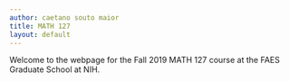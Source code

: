 ```yaml
---
author: caetano souto maior
title: MATH 127
layout: default
---
```


Welcome to the webpage for the Fall 2019 MATH 127 course at the FAES Graduate School at NIH.
